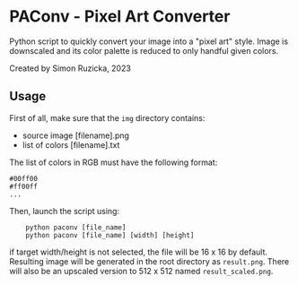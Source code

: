 # PAConv - Pixel Art Converter

Python script to quickly convert your image into a "pixel art" style. Image is downscaled and its color palette is reduced to only handful given colors.

Created by Simon Ruzicka, 2023

## Usage

First of all, make sure that the `img` directory contains:
  - source image [filename].png
  - list of colors [filename].txt

The list of colors in RGB must have the following format:

```
#00ff00
#ff00ff
...
```

Then, launch the script using:
```
    python paconv [file_name]
    python paconv [file_name] [width] [height]
```

if target width/height is not selected, the file will be 16 x 16 by default. Resulting image will be generated in the root directory as `result.png`. There will also be an upscaled version to 512 x 512 named `result_scaled.png`.

